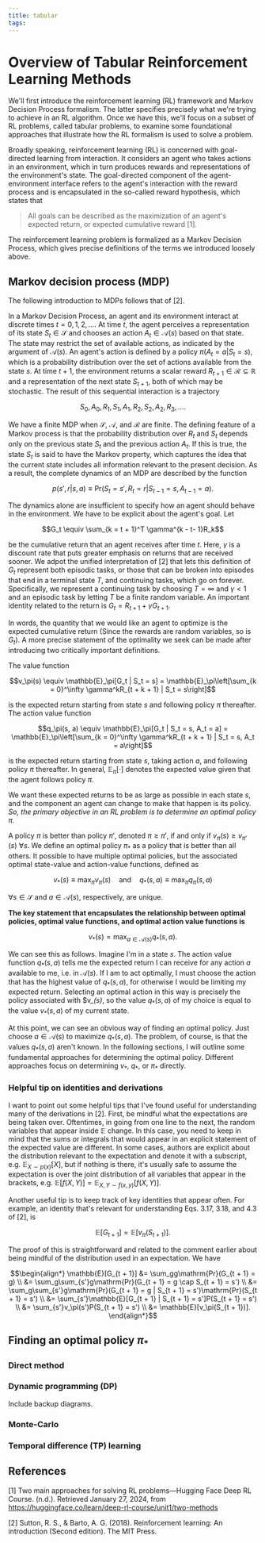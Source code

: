 ```yaml
---
title: tabular
tags:
---
```


# Overview of Tabular Reinforcement Learning Methods

We'll first introduce the reinforcement learning (RL) framework and Markov Decision Process formalism. The latter specifies precisely what we're trying to achieve in an RL algorithm. Once we have this, we'll focus on a subset of RL problems, called tabular problems, to examine some foundational approaches that illustrate how the RL formalism is used to solve a problem.

Broadly speaking, reinforcement learning (RL) is concerned with goal-directed learning from interaction. It considers an agent who takes actions in an environment, which in turn produces rewards and representations of the environment's state. The goal-directed component of the agent-environment interface refers to the agent's interaction with the reward process and is encapsulated in the so-called reward hypothesis, which states that

> All goals can be described as the maximization of an agent's expected return, or expected cumulative reward [1].

The reinforcement learning problem is formalized as a Markov Decision Process, which gives precise definitions of the terms we introduced loosely above.

## Markov decision process (MDP)

The following introduction to MDPs follows that of [2].

In a Markov Decision Process, an agent and its environment interact at discrete times $t = 0, 1, 2, \dots$. At time $t$, the agent perceives a representation of its state $S_t \in \mathcal{S}$ and chooses an action $A_t \in \mathcal{A}(s)$ based on that state. The state may restrict the set of available actions, as indicated by the argument of $\mathcal{A}(s)$. An agent's action is defined by a policy $\pi(A_t = a | S_t = s)$, which is a probability distribution over the set of actions available from the state $s$. At time $t + 1$, the environment returns a scalar reward $R_{t + 1} \in \mathcal{R} \subseteq \mathbb{R}$ and a representation of the next state $S_{t + 1}$, both of which may be stochastic. The result of this sequential interaction is a trajectory

$$S_0, A_0, R_1, S_1, A_1, R_2, S_2, A_2, R_3, \dots.$$

We have a finite MDP when $\mathcal{S}$, $\mathcal{A}$, and $\mathcal{R}$ are finite. The defining feature of a Markov process is that the probability distribution over $R_t$ and $S_t$ depends only on the previous state $S_t$ and the previous action $A_t$. If this is true, the state $S_t$ is said to have the Markov property, which captures the idea that the current state includes all information relevant to the present decision. As a result, the complete dynamics of an MDP are described by the function

$$p(s', r | s, a) \equiv \mathrm{Pr}(S_t = s', R_t = r | S_{t - 1} = s, A_{t - 1} = a).$$

The dynamics alone are insufficient to specify how an agent should behave in the environment. We have to be explicit about the agent's goal. Let

$$G_t \equiv \sum_{k = t + 1}^T \gamma^{k - t- 1}R_k$$

be the cumulative return that an agent receives after time $t$. Here, $\gamma$ is a discount rate that puts greater emphasis on returns that are received sooner. We adpot the unified interpretation of [2] that lets this definition of $G_t$ represent both episodic tasks, or those that can be broken into episodes that end in a terminal state $T$, and continuing tasks, which go on forever. Specifically, we represent a continuing task by choosing $T = \infty$ and $\gamma < 1$ and an episodic task by letting $T$ be a finite random variable. An important identity related to the return is $G_t = R_{t + 1} + \gamma G_{t + 1}$.

In words, the quantity that we would like an agent to optimize is the expected cumulative return (Since the rewards are random variables, so is $G_t$). A more precise statement of the optimality we seek can be made after introducing two critically important definitions.

The value function 

$$v_\pi(s) \equiv \mathbb{E}_\pi[G_t | S_t = s] = \mathbb{E}_\pi\left[\sum_{k = 0}^\infty \gamma^kR_{t + k + 1} | S_t = s\right]$$

is the expected return starting from state $s$ and following policy $\pi$ thereafter. The action value function 

$$q_\pi(s, a) \equiv \mathbb{E}_\pi[G_t | S_t = s, A_t = a] = \mathbb{E}_\pi\left[\sum_{k = 0}^\infty \gamma^kR_{t + k + 1} | S_t = s, A_t = a\right]$$

is the expected return starting from state $s$, taking action $a$, and following policy $\pi$ thereafter. In general, $\mathbb{E}_\pi[\cdot]$ denotes the expected value given that the agent follows policy $\pi$. 


We want these expected returns to be as large as possible in each state $s$, and the component an agent can change to make that happen is its policy. *So, the primary objective in an RL problem is to determine an optimal policy $\pi$.*

A policy $\pi$ is better than policy $\pi'$, denoted $\pi \ge \pi'$, if and only if $v_\pi(s) \ge v_{\pi'}(s)\ \forall s$. We define an optimal policy $\pi_*$ as a policy that is better than all others. It possible to have multiple optimal policies, but the associated optimal state-value and action-value functions, defined as

$$v_*(s) \equiv \max_\pi v_\pi(s) \quad\text{and}\quad q_*(s, a) \equiv \max_\pi q_\pi(s, a)$$

$\forall s \in \mathcal{S}$ and $a \in \mathcal{A}(s)$, respectively, are unique.

**The key statement that encapsulates the relationship between optimal policies, optimal value functions, and optimal action value functions is** 

$$v_*(s) = \max_{a \in \mathcal{A}(s)}q_*(s, a).$$

We can see this as follows. Imagine I'm in a state $s$. The action value function $q_*(s, a)$ tells me the expected return I can receive for any action $a$ available to me, i.e. in $\mathcal{A}(s)$. If I am to act optimally, I must choose the action that has the highest value of $q_*(s, a)$, for otherwise I would be limiting my expected return. Selecting an optimal action in this way is precisely the policy associated with $v_*(s)*, so the value $q_*(s, a)$ of my choice is equal to the value $v_*(s, a)$ of my current state.

At this point, we can see an obvious way of finding an optimal policy. Just choose $a \in \mathcal{A}(s)$ to maximize $q_*(s, a)$. The problem, of course, is that the values $q_*(s, a)$ aren't known. In the following sections, I will outline some fundamental approaches for determining the optimal policy. Different approaches focus on determining $v_*$, $q_*$, or $\pi_*$ directly.

### Helpful tip on identities and derivations

I want to point out some helpful tips that I've found useful for understanding many of the derivations in [2]. First, be mindful what the expectations are being taken over. Oftentimes, in going from one line to the next, the random variables that appear inside $\mathbb{E}$ change. In this case, you need to keep in mind that the sums or integrals that would appear in an explicit statement of the expected value are different. In some cases, authors are explicit about the distribution relevant to the expectation and denote it with a subscript, e.g. $\mathbb{E}_{X \sim p(x)}[X]$, but if nothing is there, it's usually safe to assume the expectation is over the joint distribution of all variables that appear in the brackets, e.g. $\mathbb{E}[f(X, Y)] = \mathbb{E}_{X,Y \sim f(x, y)}[f(X, Y)]$.

Another useful tip is to keep track of key identities that appear often. For example, an identity that's relevant for understanding Eqs. 3.17, 3.18, and 4.3 of [2], is

$$\mathbb{E}[G_{t + 1}] = \mathbb{E}[v_\pi(S_{t + 1})].$$

The proof of this is straightforward and related to the comment earlier about being mindful of the distribution used in an expectation. We have

$$\begin{align*}
\mathbb{E}[G_{t + 1}] &= \sum_gg\mathrm{Pr}(G_{t + 1} = g) \\
&= \sum_g\sum_{s'}g\mathrm{Pr}(G_{t + 1} = g \cap S_{t + 1} = s') \\
&= \sum_g\sum_{s'}g\mathrm{Pr}(G_{t + 1} = g | S_{t + 1} = s')\mathrm{Pr}(S_{t + 1} = s') \\
&= \sum_{s'}\mathbb{E}[G_{t + 1} | S_{t + 1} = s']P(S_{t + 1} = s') \\
&= \sum_{s'}v_\pi(s')P(S_{t + 1} = s') \\
&= \mathbb{E}[v_\pi(S_{t + 1})].
\end{align*}$$

## Finding an optimal policy $\pi_*$

### Direct method

### Dynamic programming (DP)

Include backup diagrams.

### Monte-Carlo

### Temporal difference (TP) learning

## References

[1] Two main approaches for solving RL problems—Hugging Face Deep RL Course. (n.d.). Retrieved January 27, 2024, from https://huggingface.co/learn/deep-rl-course/unit1/two-methods

[2] Sutton, R. S., & Barto, A. G. (2018). Reinforcement learning: An introduction (Second edition). The MIT Press.




